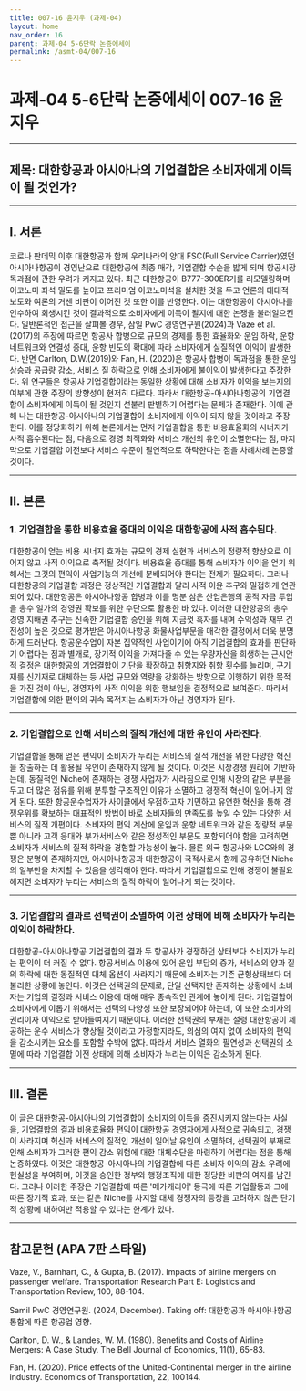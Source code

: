 ```yaml
---
title: 007-16 윤지우 (과제-04)
layout: home
nav_order: 16
parent: 과제-04 5-6단락 논증에세이
permalink: /asmt-04/007-16
---
```


# 과제-04 5-6단락 논증에세이 007-16 윤지우 

---

## 제목: 대한항공과 아시아나의 기업결합은 소비자에게 이득이 될 것인가?

---

## I. 서론

코로나 판데믹 이후 대한항공과 함께 우리나라의 양대 FSC(Full Service Carrier)였던 아시아나항공이 경영난으로 대한항공에 최종 매각, 기업결합 수순을 밟게 되며 항공시장 독과점에 관한 우려가 커지고 있다. 최근 대한항공이 B777-300ER기를 리모델링하며 이코노미 좌석 밀도를 높이고 프리미엄 이코노미석을 설치한 것을 두고 언론의 대대적 보도와 여론의 거센 비판이 이어진 것 또한 이를 반영한다. 이는 대한항공이 아시아나를 인수하여 회생시킨 것이 결과적으로 소비자에게 이득이 될지에 대한 논쟁을 불러일으킨다. 일반론적인 접근을 살펴볼 경우, 삼일 PwC 경영연구원(2024)과 Vaze et al.(2017)의 주장에 따르면 항공사 합병으로 규모의 경제를 통한 효율화와 운임 하락, 운항 네트워크와 연결성 증대, 운항 빈도의 확대에 따라 소비자에게 실질적인 이익이 발생한다. 반면 Carlton, D.W.(2019)와 Fan, H. (2020)은 항공사 합병이 독과점을 통한 운임 상승과 공급량 감소, 서비스 질 하락으로 인해 소비자에게 불이익이 발생한다고 주장한다. 위 연구들은 항공사 기업결합이라는 동일한 상황에 대해 소비자가 이익을 보는지의 여부에 관한 주장의 방향성이 현저히 다르다. 따라서 대한항공-아시아나항공의 기업결합이 소비자에게 이득이 될 것인지 섣불리 판별하기 어렵다는 문제가 존재한다. 이에 관해 나는 대한항공-아시아나의 기업결합이 소비자에게 이익이 되지 않을 것이라고 주장한다. 이를 정당화하기 위해 본론에서는 먼저 기업결합을 통한 비용효율화의 시너지가 사적 흡수된다는 점, 다음으로 경영 최적화와 서비스 개선의 유인이 소멸한다는 점, 마지막으로 기업결합 이전보다 서비스 수준이 필연적으로 하락한다는 점을 차례차례 논증할 것이다.

---

## II. 본론

### 1. 기업결합을 통한 비용효율 증대의 이익은 대한항공에 사적 흡수된다.

대한항공이 얻는 비용 시너지 효과는 규모의 경제 실현과 서비스의 정량적 향상으로 이어지 않고 사적 이익으로 축적될 것이다. 비용효율 증대를 통해 소비자가 이익을 얻기 위해서는 그것의 편익이 사업기능의 개선에 분배되어야 한다는 전제가 필요하다. 그러나 대한항공의 기업결합 과정은 정상적인 기업결합과 달리 사적 이윤 추구와 밀접하게 연관되어 있다. 대한항공은 아시아나항공 합병과 이를 명분 삼은 산업은행의 공적 자금 투입을 총수 일가의 경영권 확보를 위한 수단으로 활용한 바 있다. 이러한 대한항공의 총수 경영 지배권 추구는 신속한 기업결합 승인을 위해 지금껏 흑자를 내며 수익성과 재무 건전성이 높은 것으로 평가받은 아시아나항공 화물사업부문을 매각한 결정에서 더욱 분명하게 드러난다. 항공운수업이 자본 집약적인 사업이기에 아직 기업결합의 효과를 판단하기 어렵다는 점과 별개로, 장기적 이익을 가져다줄 수 있는 우량자산을 희생하는 근시안적 결정은 대한항공의 기업결합이 기단을 확장하고 취항지와 취항 횟수를 늘리며, 구기재를 신기재로 대체하는 등 사업 규모와 역량을 강화하는 방향으로 이행하기 위한 목적을 가진 것이 아닌, 경영자의 사적 이익을 위한 행보임을 결정적으로 보여준다. 따라서 기업결합에 의한 편익의 귀속 목적지는 소비자가 아닌 경영자가 된다.

---

### 2. 기업결합으로 인해 서비스의 질적 개선에 대한 유인이 사라진다.

기업결합을 통해 얻은 편익이 소비자가 누리는 서비스의 질적 개선을 위한 다양한 혁신을 창출하는 데 활용될 유인이 존재하지 않게 될 것이다. 이것은 시장경쟁 원리에 기반하는데, 동질적인 Niche에 존재하는 경쟁 사업자가 사라짐으로 인해 시장의 같은 부분을 두고 더 많은 점유를 위해 분투할 구조적인 이유가 소멸하고 경쟁적 혁신이 일어나지 않게 된다. 또한 항공운수업자가 사이클에서 우점하고자 기민하고 유연한 혁신을 통해 경쟁우위를 확보하는 대표적인 방법이 바로 소비자들의 만족도를 높일 수 있는 다양한 서비스의 질적 개편이다. 소비자의 편익 계산에 운임과 운항 네트워크와 같은 정량적 부문뿐 아니라 고객 응대와 부가서비스와 같은 정성적인 부문도 포함되어야 함을 고려하면 소비자가 서비스의 질적 하락을 경험할 가능성이 높다. 물론 외국 항공사와 LCC와의 경쟁은 분명이 존재하지만, 아시아나항공과 대한항공이 국적사로서 함께 공유하던 Niche의 일부만을 차지할 수 있음을 생각해야 한다. 따라서 기업결합으로 인해 경쟁이 불필요해지면 소비자가 누리는 서비스의 질적 하락이 일어나게 되는 것이다.

---

### 3. 기업결합의 결과로 선택권이 소멸하여 이전 상태에 비해 소비자가 누리는 이익이 하락한다.

대한항공-아시아나항공 기업결합의 결과 두 항공사가 경쟁하던 상태보다 소비자가 누리는 편익이 더 커질 수 없다. 항공서비스 이용에 있어 운임 부담의 증가, 서비스의 양과 질의 하락에 대한 동질적인 대체 옵션이 사라지기 때문에 소비자는 기존 균형상태보다 더 불리한 상황에 놓인다. 이것은 선택권의 문제로, 단일 선택지만 존재하는 상황에서 소비자는 기업의 결정과 서비스 이용에 대해 매우 종속적인 관계에 놓이게 된다. 기업결합이 소비자에게 이롭기 위해서는 선택의 다양성 또한 보장되어야 하는데, 이 또한 소비자의 권리이자 이익으로 받아들여지기 때문이다. 이러한 선택권의 부재는 설령 대한항공이 제공하는 운수 서비스가 향상될 것이라고 가정할지라도, 의심의 여지 없이 소비자의 편익을 감소시키는 요소를 포함할 수밖에 없다. 따라서 서비스 열화의 필연성과 선택권의 소멸에 따라 기업결합 이전 상태에 의해 소비자가 누리는 이익은 감소하게 된다.

---

## III. 결론 

이 글은 대한항공-아시아나의 기업결합이 소비자의 이득을 증진시키지 않는다는 사실을, 기업결합의 결과 비용효율화 편익이 대한항공 경영자에게 사적으로 귀속되고, 경쟁이 사라지며 혁신과 서비스의 질적인 개선이 일어날 유인이 소멸하며, 선택권의 부재로 인해 소비자가 그러한 편익 감소 위험에 대한 대체수단을 마련하기 어렵다는 점을 통해 논증하였다. 이것은 대한항공-아시아나의 기업결합에 따른 소비자 이익의 감소 우려에 현실성을 부여하며, 이것을 승인한 정부와 행정조직에 대한 정당한 비판의 여지를 남긴다. 그러나 이러한 주장은 기업결합에 따른 '메가캐리어' 등극에 따른 기업활동과 그에 따른 장기적 효과, 또는 같은 Niche를 차지할 대체 경쟁자의 등장을 고려하지 않은 단기적 상황에 대하여만 적용할 수 있다는 한계가 있다. 

---

## 참고문헌 (APA 7판 스타일)

Vaze, V., Barnhart, C., & Gupta, B. (2017). Impacts of airline mergers on passenger welfare. Transportation Research Part E: Logistics and Transportation Review, 100, 88-104.

Samil PwC 경영연구원. (2024, December). Taking off: 대한항공과 아시아나항공 통합에 따른 항공업 영향.

Carlton, D. W., & Landes, W. M. (1980). Benefits and Costs of Airline Mergers: A Case Study. The Bell Journal of Economics, 11(1), 65-83.

Fan, H. (2020). Price effects of the United-Continental merger in the airline industry. Economics of Transportation, 22, 100144.
